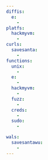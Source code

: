 ```yaml
---
diffis:
  e:
    -
platfs:
  hackmyvm:
    -
curls:
  savesanta:
    -
functions:
  unix:
    -
  e:
    -
  hackmyvm:
    -
  fuzz:
    -
  creds:
    -
  sudo:
    -

wals:
  savesantawu:
    -
---
```

